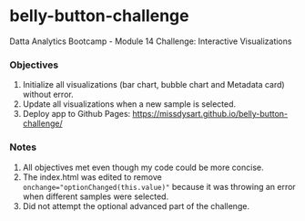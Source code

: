 # belly-button-challenge
Datta Analytics Bootcamp - Module 14 Challenge: Interactive Visualizations

### Objectives
1. Initialize all visualizations (bar chart, bubble chart and Metadata card) without error. 
2. Update all visualizations when a new sample is selected.
3. Deploy app to Github Pages: https://missdysart.github.io/belly-button-challenge/

### Notes
1. All objectives met even though my code could be more concise.
2. The index.html was edited to remove `onchange="optionChanged(this.value)"` because it was throwing an error when different samples were selected.
3. Did not attempt the optional advanced part of the challenge.